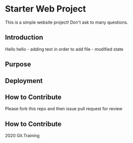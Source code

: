 # Starter Web Project

This is a simple website project! Don't ask to many questions. 

## Introduction

Hello hello - adding text in order to add file - modified state
## Purpose

## Deployment

## How to Contribute 
Please fork this repo and then issue pull request for review
## How to Contribute 
2020 Git.Training 